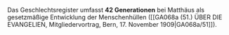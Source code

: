 
Das Geschlechtsregister umfasst **42 Generationen** bei Matthäus als gesetzmäßige Entwicklung der Menschenhüllen ([[GA068a (51.) ÜBER DIE EVANGELIEN, Mitgliedervortrag, Bern, 17. November 1909|GA068a/51]]).
